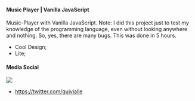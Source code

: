 #### Music Player | Vanilla JavaScript

Music-Player with Vanilla JavaScript. Note: I did this project just to test my knowledge of the programming language, even without looking anywhere and nothing. So, yes, there are many bugs. This was done in 5 hours.

- Cool Design;
- Lite;

#### Media Social

![](https://github.com/paulrobertlloyd/socialmediaicons/blob/main/twitter-32x32.png) 
- https://twitter.com/guivialle

